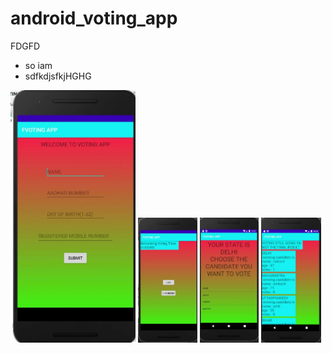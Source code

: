 # android_voting_app
FDGFD
* so iam
* sdfkdjsfkjHGHG

<img src="images/1.JPG" width="200" alt="SCREENSHOT">
<img src="images/2.JPG" height="200" alt="SCREENSHOT">
<img src="images/5.JPG" height="200" alt="SCREENSHOT">
<img src="images/6.JPG" height="200" alt="SCREENSHOT">
